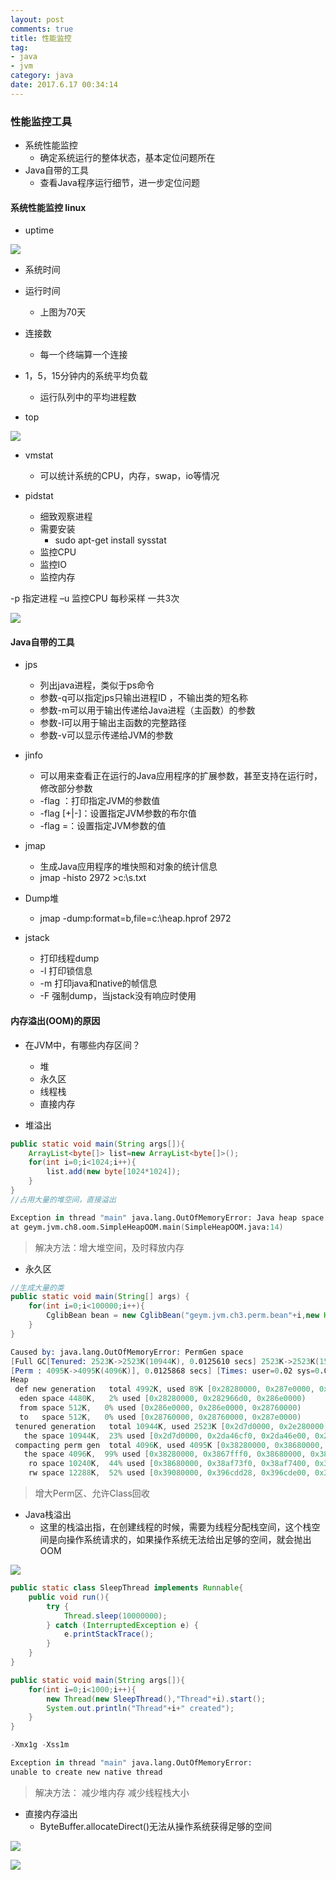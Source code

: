 ```yaml
---
layout: post
comments: true
title: 性能监控
tag: 
- java
- jvm
category: java
date: 2017.6.17 00:34:14 
---
```


### 性能监控工具

* 系统性能监控
  - 确定系统运行的整体状态，基本定位问题所在
* Java自带的工具
  - 查看Java程序运行细节，进一步定位问题

#### 系统性能监控 linux

* uptime

![](http://ni484sha.com/images/xn1.png)

* 系统时间
* 运行时间
  - 上图为70天
* 连接数
  - 每一个终端算一个连接
* 1，5，15分钟内的系统平均负载
  - 运行队列中的平均进程数

* top

![](http://ni484sha.com/images/xn2.png)

* vmstat 
  - 可以统计系统的CPU，内存，swap，io等情况

* pidstat
  - 细致观察进程
  - 需要安装
    * sudo apt-get install sysstat
  - 监控CPU
  - 监控IO
  - 监控内存

-p 指定进程 –u 监控CPU 每秒采样 一共3次

![](http://ni484sha.com/images/xn3.png)

#### Java自带的工具

* jps
  - 列出java进程，类似于ps命令
  - 参数-q可以指定jps只输出进程ID ，不输出类的短名称
  - 参数-m可以用于输出传递给Java进程（主函数）的参数
  - 参数-l可以用于输出主函数的完整路径
  - 参数-v可以显示传递给JVM的参数

* jinfo
  - 可以用来查看正在运行的Java应用程序的扩展参数，甚至支持在运行时，修改部分参数
  - -flag <name>：打印指定JVM的参数值
  - -flag [+|-]<name>：设置指定JVM参数的布尔值
  - -flag <name>=<value>：设置指定JVM参数的值

* jmap	
  - 生成Java应用程序的堆快照和对象的统计信息
  - jmap -histo 2972 >c:\s.txt

* Dump堆
  - jmap -dump:format=b,file=c:\heap.hprof 2972

* jstack
  - 打印线程dump
  - -l 打印锁信息
  - -m 打印java和native的帧信息
  - -F 强制dump，当jstack没有响应时使用

#### 内存溢出(OOM)的原因

* 在JVM中，有哪些内存区间？
  - 堆
  - 永久区
  - 线程栈
  - 直接内存

* 堆溢出

```java
public static void main(String args[]){
    ArrayList<byte[]> list=new ArrayList<byte[]>();
    for(int i=0;i<1024;i++){
        list.add(new byte[1024*1024]);
    }
}
//占用大量的堆空间，直接溢出
```

```s
Exception in thread "main" java.lang.OutOfMemoryError: Java heap space
at geym.jvm.ch8.oom.SimpleHeapOOM.main(SimpleHeapOOM.java:14)
```

>解决方法：增大堆空间，及时释放内存

* 永久区

```java
//生成大量的类
public static void main(String[] args) {
    for(int i=0;i<100000;i++){
        CglibBean bean = new CglibBean("geym.jvm.ch3.perm.bean"+i,new HashMap());
    }
}
```

```s
Caused by: java.lang.OutOfMemoryError: PermGen space
[Full GC[Tenured: 2523K->2523K(10944K), 0.0125610 secs] 2523K->2523K(15936K), 
[Perm : 4095K->4095K(4096K)], 0.0125868 secs] [Times: user=0.02 sys=0.00, real=0.01 secs] 
Heap
 def new generation   total 4992K, used 89K [0x28280000, 0x287e0000, 0x2d7d0000)
  eden space 4480K,   2% used [0x28280000, 0x282966d0, 0x286e0000)
  from space 512K,   0% used [0x286e0000, 0x286e0000, 0x28760000)
  to   space 512K,   0% used [0x28760000, 0x28760000, 0x287e0000)
 tenured generation   total 10944K, used 2523K [0x2d7d0000, 0x2e280000, 0x38280000)
   the space 10944K,  23% used [0x2d7d0000, 0x2da46cf0, 0x2da46e00, 0x2e280000)
 compacting perm gen  total 4096K, used 4095K [0x38280000, 0x38680000, 0x38680000)
   the space 4096K,  99% used [0x38280000, 0x3867fff0, 0x38680000, 0x38680000)
    ro space 10240K,  44% used [0x38680000, 0x38af73f0, 0x38af7400, 0x39080000)
    rw space 12288K,  52% used [0x39080000, 0x396cdd28, 0x396cde00, 0x39c80000)
```

>增大Perm区、允许Class回收

* Java栈溢出
  - 这里的栈溢出指，在创建线程的时候，需要为线程分配栈空间，这个栈空间是向操作系统请求的，如果操作系统无法给出足够的空间，就会抛出OOM

![](http://ni484sha.com/images/xn4.png)

```java
public static class SleepThread implements Runnable{
    public void run(){
        try {
            Thread.sleep(10000000);
        } catch (InterruptedException e) {
            e.printStackTrace();
        }
    }
}

public static void main(String args[]){
    for(int i=0;i<1000;i++){
        new Thread(new SleepThread(),"Thread"+i).start();
        System.out.println("Thread"+i+" created");
    }
}
```

```s
-Xmx1g -Xss1m
```

```s
Exception in thread "main" java.lang.OutOfMemoryError: 
unable to create new native thread
``` 

>解决方法：
减少堆内存
减少线程栈大小

* 直接内存溢出
  - ByteBuffer.allocateDirect()无法从操作系统获得足够的空间

![](http://ni484sha.com/images/xn5.png)

![](http://ni484sha.com/images/xn6.png)